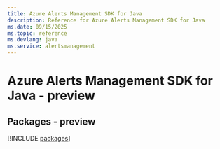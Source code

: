 ```yaml
---
title: Azure Alerts Management SDK for Java
description: Reference for Azure Alerts Management SDK for Java
ms.date: 09/15/2025
ms.topic: reference
ms.devlang: java
ms.service: alertsmanagement
---
```

# Azure Alerts Management SDK for Java - preview
## Packages - preview
[!INCLUDE [packages](alerts-management-index.md)]